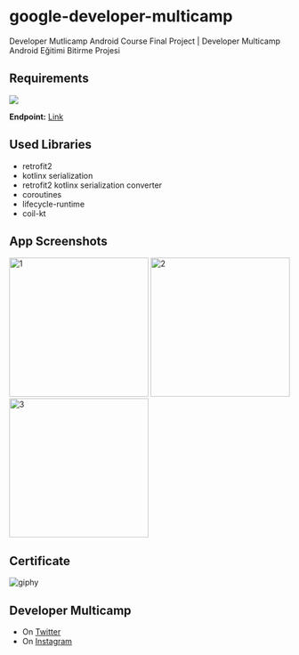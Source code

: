 # google-developer-multicamp
Developer Mutlicamp Android Course Final Project | Developer Multicamp Android Eğitimi Bitirme Projesi

## Requirements
<img src="https://user-images.githubusercontent.com/43148881/94374219-5fe85480-0113-11eb-9655-77b16f3eaeb1.png">
<br/>

**Endpoint:** [Link](https://5f6642a143662800168e7538.mockapi.io/multicamp/communities)

## Used Libraries

* retrofit2
* kotlinx serialization
* retrofit2 kotlinx serialization converter
* coroutines
* lifecycle-runtime
* coil-kt

## App Screenshots
<p float="center">
  <img src="https://user-images.githubusercontent.com/43148881/94375045-6974bb00-0119-11eb-8746-48a2fef86c26.png" alt = "1" width=250>
  <img src="https://user-images.githubusercontent.com/43148881/94374992-01be7000-0119-11eb-9213-ec78448a3b88.png" alt = "2" width=250>
  <img src="https://user-images.githubusercontent.com/43148881/94375018-40542a80-0119-11eb-9bb0-611c73170d25.gif" alt = "3" width=250>
</p>

## Certificate
![giphy](https://user-images.githubusercontent.com/43148881/94374589-05042c80-0116-11eb-8552-010b942456b2.gif)

## Developer Multicamp
* On [Twitter](https://twitter.com/devmulticamp)
* On [Instagram](https://www.instagram.com/developermulticamp/)

